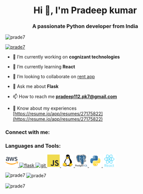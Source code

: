 <h1 align="center">Hi 👋, I'm Pradeep kumar</h1>
<h3 align="center">A passionate Python developer from India</h3>

<p align="left"> <img src="https://komarev.com/ghpvc/?username=prade7&label=Profile%20views&color=0e75b6&style=flat" alt="prade7" /> </p>

<p align="left"> <a href="https://github.com/ryo-ma/github-profile-trophy"><img src="https://github-profile-trophy.vercel.app/?username=prade7" alt="prade7" /></a> </p>

- 🔭 I’m currently working on **cognizant technologies**

- 🌱 I’m currently learning **React**

- 👯 I’m looking to collaborate on [rent app](https://github.com/Prade7/rent_app)

- 💬 Ask me about **Flask**

- 📫 How to reach me **pradeep112.pk7@gmail.com**

- 📄 Know about my experiences [https://resume.io/app/resumes/27175822](https://resume.io/app/resumes/27175822)

<h3 align="left">Connect with me:</h3>
<p align="left">
</p>

<h3 align="left">Languages and Tools:</h3>
<p align="left"> <a href="https://aws.amazon.com" target="_blank" rel="noreferrer"> <img src="https://raw.githubusercontent.com/devicons/devicon/master/icons/amazonwebservices/amazonwebservices-original-wordmark.svg" alt="aws" width="40" height="40"/> </a> <a href="https://flask.palletsprojects.com/" target="_blank" rel="noreferrer"> <img src="https://www.vectorlogo.zone/logos/pocoo_flask/pocoo_flask-icon.svg" alt="flask" width="40" height="40"/> </a> <a href="https://git-scm.com/" target="_blank" rel="noreferrer"> <img src="https://www.vectorlogo.zone/logos/git-scm/git-scm-icon.svg" alt="git" width="40" height="40"/> </a> <a href="https://developer.mozilla.org/en-US/docs/Web/JavaScript" target="_blank" rel="noreferrer"> <img src="https://raw.githubusercontent.com/devicons/devicon/master/icons/javascript/javascript-original.svg" alt="javascript" width="40" height="40"/> </a> <a href="https://www.linux.org/" target="_blank" rel="noreferrer"> <img src="https://raw.githubusercontent.com/devicons/devicon/master/icons/linux/linux-original.svg" alt="linux" width="40" height="40"/> </a> <a href="https://www.postgresql.org" target="_blank" rel="noreferrer"> <img src="https://raw.githubusercontent.com/devicons/devicon/master/icons/postgresql/postgresql-original-wordmark.svg" alt="postgresql" width="40" height="40"/> </a> <a href="https://www.python.org" target="_blank" rel="noreferrer"> <img src="https://raw.githubusercontent.com/devicons/devicon/master/icons/python/python-original.svg" alt="python" width="40" height="40"/> </a> <a href="https://reactjs.org/" target="_blank" rel="noreferrer"> <img src="https://raw.githubusercontent.com/devicons/devicon/master/icons/react/react-original-wordmark.svg" alt="react" width="40" height="40"/> </a> </p>

<p><img align="left" src="https://github-readme-stats.vercel.app/api/top-langs?username=prade7&show_icons=true&locale=en&layout=compact" alt="prade7" /></p>

<p>&nbsp;<img align="center" src="https://github-readme-stats.vercel.app/api?username=prade7&show_icons=true&locale=en" alt="prade7" /></p>

<p><img align="center" src="https://github-readme-streak-stats.herokuapp.com/?user=prade7&" alt="prade7" /></p>
